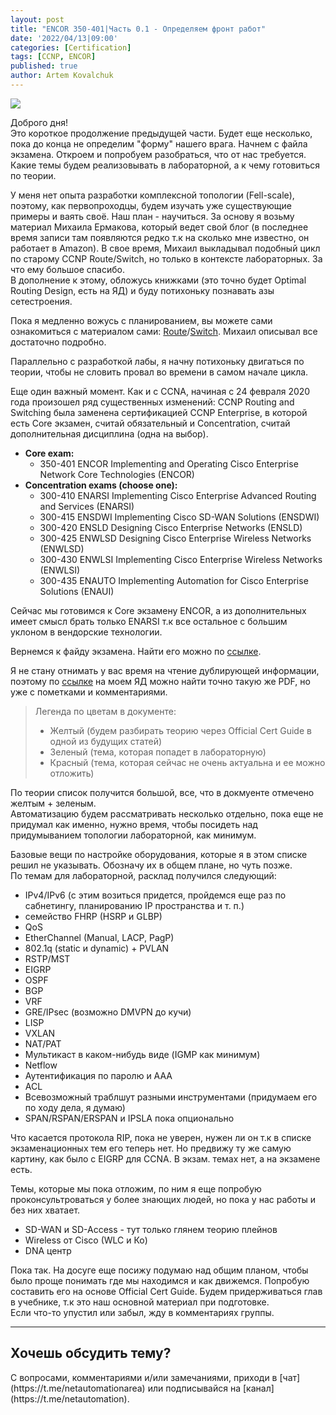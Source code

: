 ```yaml
---
layout: post
title: "ENCOR 350-401|Часть 0.1 - Определяем фронт работ"
date: '2022/04/13|09:00'
categories: [Certification]
tags: [CCNP, ENCOR]
published: true
author: Artem Kovalchuk
---
```


<img src="https://woohung.github.io/assets/images/ccnp-plan.jpeg">

Доброго дня!  
Это короткое продолжение предыдущей части. Будет еще несколько, пока до конца не определим "форму" нашего врага. Начнем с файла экзамена. Откроем и попробуем разобраться, что от нас требуется. Какие темы будем реализовывать в лабораторной, а к чему готовиться по теории.  

У меня нет опыта разработки комплексной топологии (Fell-scale), поэтому, как первопроходцы, будем изучать уже существующие примеры и ваять своё. Наш план - научиться. За основу я возьму материал Михаила Ермакова, который ведет свой блог (в последнее время записи там появляются редко т.к на сколько мне известно, он работает в Amazon). В свое время, Михаил выкладывал подобный цикл по старому CCNP Route/Switch, но только в контексте лабораторных. За что ему большое спасибо.  
В дополнение к этому, обложусь книжками (это точно будет Optimal Routing Design, есть на ЯД) и буду потихоньку познавать азы сетестроения.  

Пока я медленно вожусь с планированием, вы можете сами ознакомиться с материалом сами: [Route](http://www.labnfun.ru/2017/09/ccnp-route.html)/[Switch](http://www.labnfun.ru/2017/06/ccnp-switch.html). Михаил описывал все достаточно подробно.  

Параллельно с разработкой лабы, я начну потихоньку двигаться по теории, чтобы не словить провал во времени в самом начале цикла.  

Еще один важный момент. Как и с CCNA, начиная с 24 февраля 2020 года произошел ряд существенных изменений: CCNP Routing and Switching была заменена сертификацией CCNP Enterprise, в которой есть Core экзамен, считай обязательный и Concentration, считай дополнительная дисциплина (одна на выбор).  

- **Core exam:**
    - 350-401 ENCOR	Implementing and Operating Cisco Enterprise Network Core Technologies (ENCOR)
- **Concentration exams (choose one):**
    - 300-410 ENARSI	Implementing Cisco Enterprise Advanced Routing and Services (ENARSI)
    - 300-415 ENSDWI	Implementing Cisco SD-WAN Solutions (ENSDWI)
    - 300-420 ENSLD	Designing Cisco Enterprise Networks (ENSLD)
    - 300-425 ENWLSD	Designing Cisco Enterprise Wireless Networks (ENWLSD)
    - 300-430 ENWLSI	Implementing Cisco Enterprise Wireless Networks (ENWLSI)
    - 300-435 ENAUTO	Implementing Automation for Cisco Enterprise Solutions (ENAUI)

Сейчас мы готовимся к Core экзамену ENCOR, а из дополнительных имеет смысл брать только ENARSI т.к все остальное с большим уклоном в вендорские технологии.  

Вернемся к файду экзамена. Найти его можно по [ссылке](https://learningnetwork.cisco.com/s/encor-exam-topics).  

Я не стану отнимать у вас время на чтение дублирующей информации, поэтому по [ссылке](https://disk.yandex.ru/i/e4kjC0FQwgBSPg) на моем ЯД можно найти точно такую же PDF, но уже с пометками и комментариями.  

>Легенда по цветам в документе: 
>- Желтый (будем разбирать теорию через Official Cert Guide в одной из будущих статей)
>- Зеленый (тема, которая попадет в лабораторную)
>- Красный (тема, которая сейчас не очень актуальна и ее можно отложить)

По теории список получится большой, все, что в докмуенте отмечено желтым + зеленым.  
Автоматизацию будем рассматривать несколько отдельно, пока еще не придумал как именно, нужно время, чтобы посидеть над придумыванием топологии лабораторной, как минимум.  

Базовые вещи по настройке оборудования, которые я в этом списке решил не указывать. Обозначу их в общем плане, но чуть позже.  
По темам для лабораторной, расклад получился следующий:  
- IPv4/IPv6 (с этим возиться придется, пройдемся еще раз по сабнетингу, планированию IP пространства и т. п.)
- семейство FHRP (HSRP и GLBP)
- QoS
- EtherChannel (Manual, LACP, PagP)
- 802.1q (static и dynamic) + PVLAN
- RSTP/MST
- EIGRP
- OSPF
- BGP
- VRF
- GRE/IPsec (возможно DMVPN до кучи)
- LISP
- VXLAN
- NAT/PAT
- Мультикаст в каком-нибудь виде (IGMP как минимум)
- Netflow
- Аутентификация по паролю и AAA
- ACL
- Всевозможный траблшут разными инструментами (придумаем его по ходу дела, я думаю)
- SPAN/RSPAN/ERSPAN и IPSLA пока опционально

Что касается протокола RIP, пока не уверен, нужен ли он т.к в списке экзаменационных тем его теперь нет. Но предвижу ту же самую картину, как было с EIGRP для CCNA. В экзам. темах нет, а на экзамене есть.  

Темы, которые мы пока отложим, по ним я еще попробую проконсультроваться у более знающих людей, но пока у нас работы и без них хватает.  
- SD-WAN и SD-Access - тут только глянем теорию плейнов
- Wireless от Cisco (WLC и Ко)
- DNA центр 

Пока так. На досуге еще посижу подумаю над общим планом, чтобы было проще понимать где мы находимся и как движемся. Попробую составить его на основе Official Cert Guide. Будем придерживаться глав в учебнике, т.к это наш основной материал при подготовке.  
Если что-то упустил или забыл, жду в комментариях группы.  

<hr>
<h2>Хочешь обсудить тему?</h2>
С вопросами, комментариями и/или замечаниями, приходи в [чат](https://t.me/netautomationarea) или подписывайся на [канал](https://t.me/netautomation).